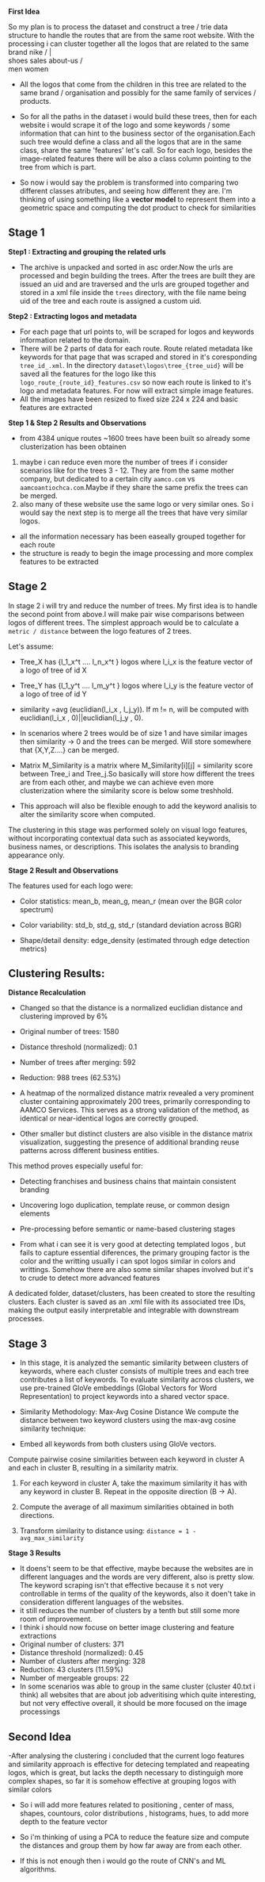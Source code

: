 **First Idea**

So my plan is to process the dataset and construct a tree / trie data structure to handle the routes that are 
from the same root website. With the processing i can cluster together all the logos that are related to the same
brand
               nike
            /   |   \
        shoes  sales  about-us
         /  \
      men  women


- All the logos that come from the children in this tree are related to the same brand / organisation and possibly for the same family of services / products.

- So for all the paths in the dataset i would build these trees, then for each website i would scrape it of the logo and some keywords / some information that can hint to the business sector of the organisation.Each such tree would define a class and all the logos that are in the same class, share the same 'features' let's call. So for each logo, besides the image-related features there will be also a class column pointing to the tree from which is part.

- So now i would say the problem is transformed into comparing two different classes atributes, and seeing how different they are. I'm thinking of using something like a **vector model**  to represent them into a geometric space and computing the dot product to check for similarities 

## Stage 1

**Step1 : Extracting and grouping the related urls**
- The archive is unpacked and sorted in asc order.Now the urls are processed and begin building the trees. After the trees are built they are issued an uid and are traversed and the urls are grouped together and stored in a xml file inside the `trees` directory, with the file name being uid of the tree and each route is assigned a custom uid.

**Step2 : Extracting logos and metadata**
-  For each page that url points to, will be scraped for logos and keywords information related to the domain.
-  There will be 2 parts of data for each route. Route related metadata like keywords for that page that was scraped and stored in it's coresponding `tree_id_.xml`. In the directory `dataset\logos\tree_{tree_uid}` will be saved all the features for the logo like this `logo_route_{route_id}_features.csv` so now each route is linked to it's logo and metadata features. For now will extract simple image features.
- All the images have been resized to fixed size 224 x 224 and basic features are extracted

**Step 1 & Step 2 Results and Observations**
- from 4384 unique routes ~1600 trees have been built so already some clusterization has been obtainen
1. maybe i can reduce even more the number of trees if i consider scenarios like for the trees 3 - 12. They are from the same mother company, but dedicated to a certain city `aamco.com` vs `aamcoantiochca.com`.Maybe if they share the same prefix the trees can be merged.
2. also many of these website use the same logo or very similar ones. So i would say the next step is to merge all the trees that have very similar logos.
- all the information necessary has been easeally grouped together for each route
- the structure is ready to begin the image processing and more complex features to be extracted 

## Stage 2

In stage 2 i will try and reduce the number of trees. My first idea is to handle the second point from above.I will make pair wise comparisons between logos of different trees. The simplest approach would be to calculate a `metric / distance` between the logo features of 2 trees.

Let's assume:

- Tree_X has {l_1_x^t .... l_n_x^t } logos where l_i_x is the feature vector of a logo of tree of id X

- Tree_Y has {l_1_y^t .... l_m_y^t } logos where l_i_y is the feature vector of a logo of tree of id Y

- similarity =avg (euclidian(l_i_x , l_j_y)). If m != n, will be computed with euclidian(l_i_x , 0)||euclidian(l_j_y , 0).

- In scenarios where 2 trees would be of size 1 and have similar images then similarity -> 0 and the trees can be merged. Will store somewhere that {X,Y,Z....} can be merged. 

- Matrix M_Similarity is a matrix where M_Similarity[i][j] = similarity score between Tree_i and Tree_j.So basically will store how different the trees are from each other, and maybe we can achieve even more clusterization where the similarity score is below some treshhold.

- This approach will also be flexible enough to add the keyword analisis to alter the similarity score when computed.
   
The clustering in this stage was performed solely on visual logo features, without incorporating contextual data such as associated keywords, business names, or descriptions. This isolates the analysis to branding appearance only.

**Stage 2 Result and Observations**

The features used for each logo were:

- Color statistics: mean_b, mean_g, mean_r (mean over the BGR color spectrum)

- Color variability: std_b, std_g, std_r (standard deviation across BGR)

- Shape/detail density: edge_density (estimated through edge detection metrics)

## Clustering Results: 

**Distance Recalculation** 
- Changed so that the distance is a normalized euclidian distance and clustering improved by 6%
- Original number of trees: 1580
- Distance threshold (normalized): 0.1
- Number of trees after merging: 592
- Reduction: 988 trees (62.53%)

- A heatmap of the normalized distance matrix revealed a very prominent cluster containing approximately 200 trees, primarily corresponding to AAMCO Services. This serves as a strong validation of the method, as identical or near-identical logos are correctly grouped.

- Other smaller but distinct clusters are also visible in the distance matrix visualization, suggesting the presence of additional branding reuse patterns across different business entities.

This method proves especially useful for:

- Detecting franchises and business chains that maintain consistent branding

- Uncovering logo duplication, template reuse, or common design elements

- Pre-processing before semantic or name-based clustering stages

- From what i can see it is very good at detecting templated logos , but fails to capture essential diferences, the primary grouping factor is the color and the writting usually i can spot logos similar in colors and writtings. Somehow there are also some similar shapes involved but it's to crude to detect more advanced features

A dedicated folder, dataset/clusters, has been created to store the resulting clusters. Each cluster is saved as an .xml file with its associated tree IDs, making the output easily interpretable and integrable with downstream processes.

## Stage 3
- In this stage, it is analyzed the semantic similarity between clusters of keywords, where each cluster consists of multiple trees and each tree contributes a list of keywords. To evaluate similarity across clusters, we use pre-trained GloVe embeddings (Global Vectors for Word Representation) to project keywords into a shared vector space.

- Similarity Methodology: Max-Avg Cosine Distance
We compute the distance between two keyword clusters using the max-avg cosine similarity technique:

- Embed all keywords from both clusters using GloVe vectors.

Compute pairwise cosine similarities between each keyword in cluster A and each in cluster B, resulting in a similarity matrix.

1. For each keyword in cluster A, take the maximum similarity it has with any keyword in cluster B. Repeat in the opposite direction (B → A).

2. Compute the average of all maximum similarities obtained in both directions.

3. Transform similarity to distance using: `distance = 1 - avg_max_similarity`


**Stage 3 Results**
- It doens't seem to be that effective, maybe because the websites are in different languages and the words are very different, also is pretty slow. The keyword scraping isn't that effective because it s not very controllable in terms of the quality of the keywords, also it doen't take in consideration different languages of the websites.
- it still reduces the number of clusters by a tenth but still some more room of improvement.
- I think i should now focuse on better image clustering and feature extractions
- Original number of clusters: 371
- Distance threshold (normalized): 0.45
- Number of clusters after merging: 328
- Reduction: 43 clusters (11.59%)
- Number of mergeable groups: 22
- In some scenarios was able to group in the same cluster (cluster 40.txt i think) all websites that are about job adveritising which quite interesting, but not very effective overall, it should be more focused on the image processings

## Second Idea

-After analysing the clustering i concluded that the current logo features and similarity approach is effective for detecing templated and reapeating logos, which is great, but lacks the depth necessary to distinguigh more complex shapes, so far it is somehow effective at grouping logos with similar colors

- So i will add more features related to positioning , center of mass, shapes, countours, color distributions , histograms, hues, to add more depth to the feature vector

- So i'm thinking of using a PCA to reduce the feature size and compute the distances and group them by how far away are from each other.

- If this is not enough then i would go the route of CNN's and ML algorithms.



